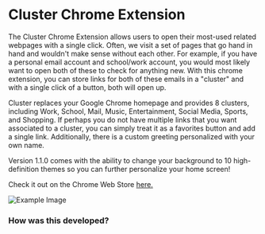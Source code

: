 # Cluster Chrome Extension

The Cluster Chrome Extension allows users to open their most-used related webpages with a single click. Often, we visit a set of pages that go hand in hand and wouldn't make sense without each other. For example, if you have a personal email account and school/work account, you would most likely want to open both of these to check for anything new. With this chrome extension, you can store links for both of these emails in a "cluster" and with a single click of a button, both will open up.

Cluster replaces your Google Chrome homepage and provides 8 clusters, including Work, School, Mail, Music, Entertainment, Social Media, Sports, and Shopping. If perhaps you do not have multiple links that you want associated to a cluster, you can simply treat it as a favorites button and add a single link. Additionally, there is a custom greeting personalized with your own name. 

Version 1.1.0 comes with the ability to change your background to 10 high-definition themes so you can further personalize your home screen!

Check it out on the Chrome Web Store [here.](https://chrome.google.com/webstore/detail/cluster/gfnojhigkbkldehjmjgmppmaknjcomio?hl=en)

![Example Image](https://github.com/JeremyTsaii/5C-RateMyP/tree/master/example/siteExample.PNG)

### How was this developed?


